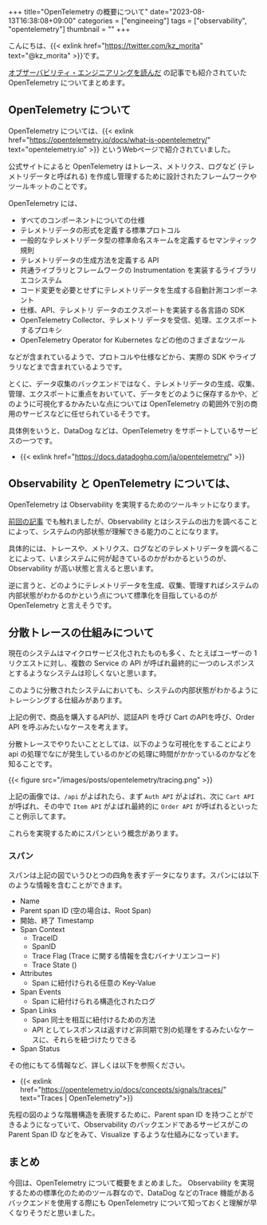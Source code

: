 +++
title="OpenTelemetry の概要について"
date="2023-08-13T16:38:08+09:00"
categories = ["engineeing"]
tags = ["observability", "opentelemetry"]
thumbnail = ""
+++

こんにちは、{{< exlink href="https://twitter.com/kz_morita" text="@kz_morita" >}}です。

[オブザーバビリティ・エンジニアリングを読んだ](/posts/read-observability-engineering/) の記事でも紹介されていた OpenTelemetry についてまとめます。

## OpenTelemetry について

OpenTelemetry については、{{< exlink href="https://opentelemetry.io/docs/what-is-opentelemetry/" text="opentelemetry.io" >}} というWebページで紹介されていました。


公式サイトによると OpenTelemetry はトレース、メトリクス、ログなど (テレメトリデータと呼ばれる) を作成し管理するために設計されたフレームワークやツールキットのことです。

OpenTelemetry には、

- すべてのコンポーネントについての仕様
- テレメトリデータの形式を定義する標準プロトコル
- 一般的なテレメトリデータ型の標準命名スキームを定義するセマンティック規則
- テレメトリデータの生成方法を定義する API
- 共通ライブラリとフレームワークの Instrumentation を実装するライブラリエコシステム
- コード変更を必要とせずにテレメトリデータを生成する自動計測コンポーネント
- 仕様、API、テレメトリ データのエクスポートを実装する各言語の SDK
- OpenTelemetry Collector、テレメトリ データを受信、処理、エクスポートするプロキシ
- OpenTelemetry Operator for Kubernetes などの他のさまざまなツール

などが含まれているようで、プロトコルや仕様などから、実際の SDK やライブラリなどまで含まれているようです。

とくに、データ収集のバックエンドではなく、テレメトリデータの生成、収集、管理、エクスポートに重点をおいていて、データをどのように保存するかや、どのように可視化するかみたいな点については OpenTelemetry の範囲外で別の商用のサービスなどに任せられているそうです。

具体例をいうと、DataDog などは、OpenTelemetry をサポートしているサービスの一つです。

- {{< exlink href="https://docs.datadoghq.com/ja/opentelemetry/" >}}

## Observability と OpenTelemetry については、


OpenTelemetry は Observability を実現するためのツールキットになります。

[前回の記事](/posts/read-observability-engineering/) でも触れましたが、Observability とはシステムの出力を調べることによって、システムの内部状態が理解できる能力のことになります。

具体的には、トレースや、メトリクス、ログなどのテレメトリデータを調べることによって、いまシステムに何が起きているのかがわかるというのが、Observability が高い状態と言えると思います。

逆に言うと、どのようにテレメトリデータを生成、収集、管理すればシステムの内部状態がわかるのかという点について標準化を目指しているのが OpenTelemetry と言えそうです。


## 分散トレースの仕組みについて

現在のシステムはマイクロサービス化されたものも多く、たとえばユーザーの 1 リクエストに対し、複数の Service の API が呼ばれ最終的に一つのレスポンスとするようなシステムは珍しくないと思います。

このように分散されたシステムにおいても、システムの内部状態がわかるようにトレーシングする仕組みがあります。

上記の例で、商品を購入するAPIが、認証API を呼び Cart のAPIを呼び、Order API を呼ぶみたいなケースを考えます。

分散トレースでやりたいこととしては、以下のような可視化をすることにより api の処理でなにが発生しているのかどの処理に時間がかかっているのかなどを知ることです。

{{< figure src="/images/posts/opentelemetry/tracing.png" >}}

上記の画像では、`/api` がよばれたら、まず `Auth API` がよばれ、次に `Cart API` が呼ばれ、その中で `Item API` がよばれ最終的に `Order API` が呼ばれるといったこと例示してます。

これらを実現するためにスパンという概念があります。

### スパン

スパンは上記の図でいうひとつの四角を表すデータになります。スパンには以下のような情報を含むことができます。

- Name
- Parent span ID (空の場合は、Root Span)
- 開始、終了 Timestamp
- Span Context
  - TraceID
  - SpanID
  - Trace Flag (Trace に関する情報を含むバイナリエンコード)
  - Trace State () 
- Attributes
  - Span に紐付けられる任意の Key-Value
- Span Events
  - Span に紐付けられる構造化されたログ
- Span Links
  - Span 同士を相互に紐付けるための方法
  - API としてレスポンスは返すけど非同期で別の処理をするみたいなケースに、それらを紐づけたりできる
- Span Status

その他にもてる情報など、詳しくは以下を参照ください。

- {{< exlink href="https://opentelemetry.io/docs/concepts/signals/traces/" text="Traces | OpenTelemetry">}}

先程の図のような階層構造を表現するために、Parent span ID を持つことができるようになっていて、Observability のバックエンドであるサービスがこの Parent Span ID などをみて、Visualize するような仕組みになっています。

## まとめ

今回は、OpenTelemetry について概要をまとめました。
Observability を実現するための標準化のためのツール群なので、DataDog などのTrace 機能があるバックエンドを使用する際にも OpenTelemetry について知っておくと理解が早くなりそうだと思いました。
